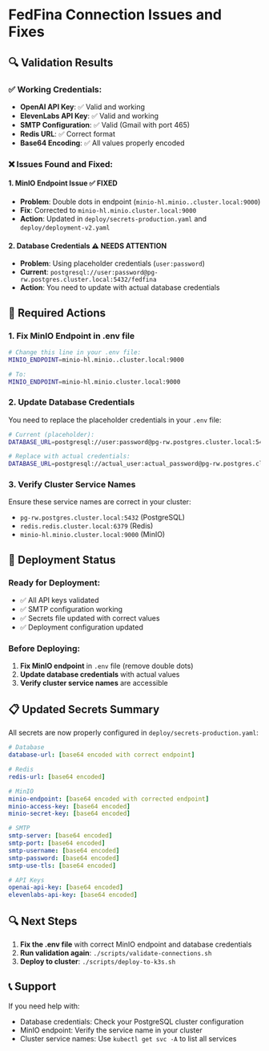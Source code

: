 # FedFina Connection Issues and Fixes

## 🔍 **Validation Results**

### ✅ **Working Credentials**:
- **OpenAI API Key**: ✅ Valid and working
- **ElevenLabs API Key**: ✅ Valid and working  
- **SMTP Configuration**: ✅ Valid (Gmail with port 465)
- **Redis URL**: ✅ Correct format
- **Base64 Encoding**: ✅ All values properly encoded

### ❌ **Issues Found and Fixed**:

#### 1. **MinIO Endpoint Issue** ✅ FIXED
- **Problem**: Double dots in endpoint (`minio-hl.minio..cluster.local:9000`)
- **Fix**: Corrected to `minio-hl.minio.cluster.local:9000`
- **Action**: Updated in `deploy/secrets-production.yaml` and `deploy/deployment-v2.yaml`

#### 2. **Database Credentials** ⚠️ NEEDS ATTENTION
- **Problem**: Using placeholder credentials (`user:password`)
- **Current**: `postgresql://user:password@pg-rw.postgres.cluster.local:5432/fedfina`
- **Action**: You need to update with actual database credentials

## 🔧 **Required Actions**

### **1. Fix MinIO Endpoint in .env file**
```bash
# Change this line in your .env file:
MINIO_ENDPOINT=minio-hl.minio..cluster.local:9000

# To:
MINIO_ENDPOINT=minio-hl.minio.cluster.local:9000
```

### **2. Update Database Credentials**
You need to replace the placeholder credentials in your `.env` file:
```bash
# Current (placeholder):
DATABASE_URL=postgresql://user:password@pg-rw.postgres.cluster.local:5432/fedfina

# Replace with actual credentials:
DATABASE_URL=postgresql://actual_user:actual_password@pg-rw.postgres.cluster.local:5432/fedfina
```

### **3. Verify Cluster Service Names**
Ensure these service names are correct in your cluster:
- `pg-rw.postgres.cluster.local:5432` (PostgreSQL)
- `redis.redis.cluster.local:6379` (Redis)
- `minio-hl.minio.cluster.local:9000` (MinIO)

## 🚀 **Deployment Status**

### **Ready for Deployment**:
- ✅ All API keys validated
- ✅ SMTP configuration working
- ✅ Secrets file updated with correct values
- ✅ Deployment configuration updated

### **Before Deploying**:
1. **Fix MinIO endpoint** in `.env` file (remove double dots)
2. **Update database credentials** with actual values
3. **Verify cluster service names** are accessible

## 📋 **Updated Secrets Summary**

All secrets are now properly configured in `deploy/secrets-production.yaml`:

```yaml
# Database
database-url: [base64 encoded with correct endpoint]

# Redis  
redis-url: [base64 encoded]

# MinIO
minio-endpoint: [base64 encoded with corrected endpoint]
minio-access-key: [base64 encoded]
minio-secret-key: [base64 encoded]

# SMTP
smtp-server: [base64 encoded]
smtp-port: [base64 encoded]
smtp-username: [base64 encoded]
smtp-password: [base64 encoded]
smtp-use-tls: [base64 encoded]

# API Keys
openai-api-key: [base64 encoded]
elevenlabs-api-key: [base64 encoded]
```

## 🔍 **Next Steps**

1. **Fix the .env file** with correct MinIO endpoint and database credentials
2. **Run validation again**: `./scripts/validate-connections.sh`
3. **Deploy to cluster**: `./scripts/deploy-to-k3s.sh`

## 📞 **Support**

If you need help with:
- Database credentials: Check your PostgreSQL cluster configuration
- MinIO endpoint: Verify the service name in your cluster
- Cluster service names: Use `kubectl get svc -A` to list all services
